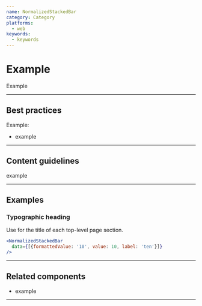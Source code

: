 ```yaml
---
name: NormalizedStackedBar
category: Category
platforms:
  - web
keywords:
  - keywords
---
```


# Example

Example

---

## Best practices

Example:

- example

---

## Content guidelines

example

---

## Examples

### Typographic heading

Use for the title of each top-level page section.

```jsx
<NormalizedStackedBar
  data={[{formattedValue: '10', value: 10, label: 'ten'}]}
/>
```

---

## Related components

- example

---
